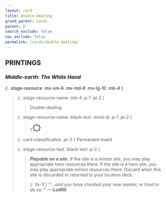 ```yaml
---
layout: card
title: Double-dealing
grand_parent: Cards
parent: D
search_exclude: false
nav_exclude: false
permalink: /cards/double-dealing/
---
```


## PRINTINGS


### _Middle-earth: The White Hand_

{: .stage-resource .mx-sm-6 .mx-md-8 .mx-lg-10 .mb-4 }
> {: .stage-resource-name .mb-4 .p-1 .pl-2 }
> > <div class="card-mp"></div>
> > <div class="card-name">Double-dealing</div>
>
> {: .stage-resource-name .black-text .mind-di .p-1 .pl-2 }
> > 1 ![](/assets/images/stage-point.svg)
>
> {: .card-classification .pr-2 }
> Permanent-event
>
> {: .stage-resource-text .black-text .p-2 }
> > ***Playable on a site.*** If the site is a minion site, you may play appropriate hero resources there. If the site is a hero site, you may play appropriate minion resources there. Discard when this site is discarded or returned to your location deck. 
> > 
> > {: .fs-3 } 
> > _“‘...and you have cheated your new master, or tried to do so.’”_ ***---&#65279;LotRIII*** 
> 
